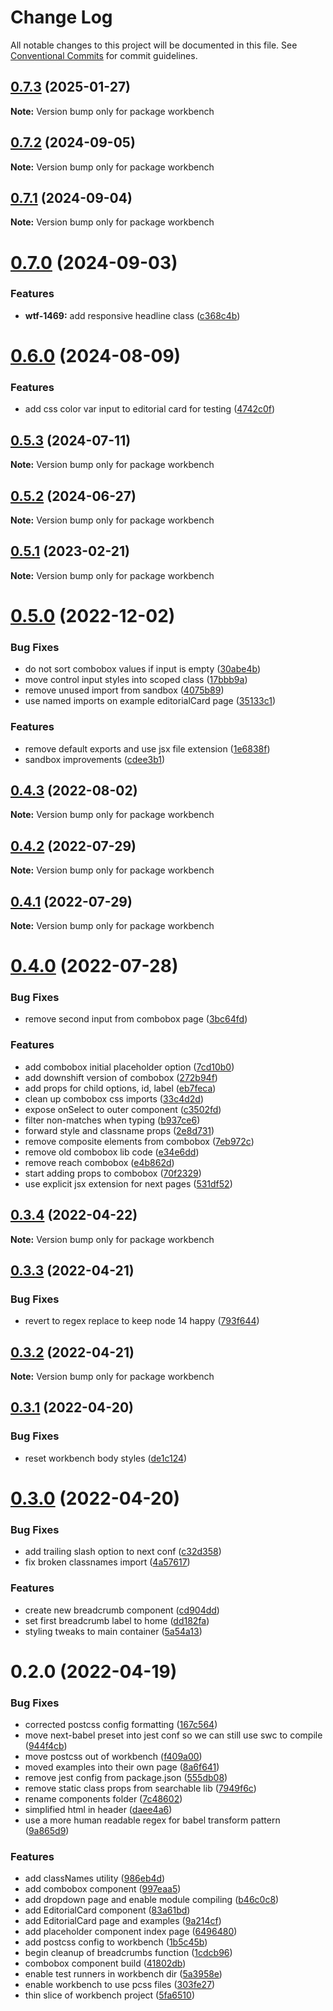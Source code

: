 # Change Log

All notable changes to this project will be documented in this file.
See [Conventional Commits](https://conventionalcommits.org) for commit guidelines.

## [0.7.3](https://github.com/coopdigital/coop-frontend/compare/workbench@0.7.2...workbench@0.7.3) (2025-01-27)

**Note:** Version bump only for package workbench





## [0.7.2](https://github.com/coopdigital/coop-frontend/compare/workbench@0.7.1...workbench@0.7.2) (2024-09-05)

**Note:** Version bump only for package workbench





## [0.7.1](https://github.com/coopdigital/coop-frontend/compare/workbench@0.7.0...workbench@0.7.1) (2024-09-04)

**Note:** Version bump only for package workbench





# [0.7.0](https://github.com/coopdigital/coop-frontend/compare/workbench@0.6.0...workbench@0.7.0) (2024-09-03)


### Features

* **wtf-1469:** add responsive headline class ([c368c4b](https://github.com/coopdigital/coop-frontend/commit/c368c4b5785395321d6b1b254d74c5c7cf3f0d6a))





# [0.6.0](https://github.com/coopdigital/coop-frontend/compare/workbench@0.5.3...workbench@0.6.0) (2024-08-09)


### Features

* add css color var input to editorial card for testing ([4742c0f](https://github.com/coopdigital/coop-frontend/commit/4742c0f14c7da8fe4c33588e5c9850bc0de2f628))





## [0.5.3](https://github.com/coopdigital/coop-frontend/compare/workbench@0.5.2...workbench@0.5.3) (2024-07-11)

**Note:** Version bump only for package workbench





## [0.5.2](https://github.com/coopdigital/coop-frontend/compare/workbench@0.5.1...workbench@0.5.2) (2024-06-27)

**Note:** Version bump only for package workbench





## [0.5.1](https://github.com/coopdigital/coop-frontend/compare/workbench@0.5.0...workbench@0.5.1) (2023-02-21)

**Note:** Version bump only for package workbench





# [0.5.0](https://github.com/coopdigital/coop-frontend/compare/workbench@0.4.3...workbench@0.5.0) (2022-12-02)


### Bug Fixes

* do not sort combobox values if input is empty ([30abe4b](https://github.com/coopdigital/coop-frontend/commit/30abe4b09b216040ac3862c5a99be2d2a682c536))
* move control input styles into scoped class ([17bbb9a](https://github.com/coopdigital/coop-frontend/commit/17bbb9a1eeb3523aebee621739225237d3607bcc))
* remove unused import from sandbox ([4075b89](https://github.com/coopdigital/coop-frontend/commit/4075b89ec4e9e2d62813e14450906bff9180a8f2))
* use named imports on example editorialCard page ([35133c1](https://github.com/coopdigital/coop-frontend/commit/35133c15bf8f790a76798ce26d181a02986cee91))


### Features

* remove default exports and use jsx file extension ([1e6838f](https://github.com/coopdigital/coop-frontend/commit/1e6838fcc1ae74079b66d04094f5ad4d40794e7c))
* sandbox improvements ([cdee3b1](https://github.com/coopdigital/coop-frontend/commit/cdee3b1a0770d7b942003fe2599540d1aeb62fe2))





## [0.4.3](https://github.com/coopdigital/coop-frontend/compare/workbench@0.4.2...workbench@0.4.3) (2022-08-02)

**Note:** Version bump only for package workbench





## [0.4.2](https://github.com/coopdigital/coop-frontend/compare/workbench@0.4.1...workbench@0.4.2) (2022-07-29)

**Note:** Version bump only for package workbench





## [0.4.1](https://github.com/coopdigital/coop-frontend/compare/workbench@0.4.0...workbench@0.4.1) (2022-07-29)

**Note:** Version bump only for package workbench





# [0.4.0](https://github.com/coopdigital/coop-frontend/compare/workbench@0.3.4...workbench@0.4.0) (2022-07-28)


### Bug Fixes

* remove second input from combobox page ([3bc64fd](https://github.com/coopdigital/coop-frontend/commit/3bc64fd1baa1878d00685e3567159455a10472ca))


### Features

* add combobox initial placeholder option ([7cd10b0](https://github.com/coopdigital/coop-frontend/commit/7cd10b0ab91469e7a3af74880761b67e4fb144fa))
* add downshift version of combobox ([272b94f](https://github.com/coopdigital/coop-frontend/commit/272b94f2a2ffbaa609089ed94575874019604d70))
* add props for child options, id, label ([eb7feca](https://github.com/coopdigital/coop-frontend/commit/eb7feca682e237513b774ce0855c3ada174cf3d1))
* clean up combobox css imports ([33c4d2d](https://github.com/coopdigital/coop-frontend/commit/33c4d2d65799d44db0573df081f261c4927bcc83))
* expose onSelect to outer component ([c3502fd](https://github.com/coopdigital/coop-frontend/commit/c3502fd0e057fa9a45fd0bcc92be34265fae4ad8))
* filter non-matches when typing ([b937ce6](https://github.com/coopdigital/coop-frontend/commit/b937ce6f219e86630c41bfe2f3e9b3c2e5de2350))
* forward style and classname props ([2e8d731](https://github.com/coopdigital/coop-frontend/commit/2e8d7318f3d59418b39045a973e188885964bd93))
* remove composite elements from combobox ([7eb972c](https://github.com/coopdigital/coop-frontend/commit/7eb972c8087edd104f8bd3165fef95e4bf0be7ce))
* remove old combobox lib code ([e34e6dd](https://github.com/coopdigital/coop-frontend/commit/e34e6dd817596efa5fbecbac8c09a4a6aea446b4))
* remove reach combobox ([e4b862d](https://github.com/coopdigital/coop-frontend/commit/e4b862d7c993c914621fdaca899cb19904728832))
* start adding props to combobox ([70f2329](https://github.com/coopdigital/coop-frontend/commit/70f2329e032340f124a11bdb3e13846a4300fc5b))
* use explicit jsx extension for next pages ([531df52](https://github.com/coopdigital/coop-frontend/commit/531df5222528252b7e925780ecdfa5b86e46285f))





## [0.3.4](https://github.com/coopdigital/coop-frontend/compare/workbench@0.3.3...workbench@0.3.4) (2022-04-22)

**Note:** Version bump only for package workbench





## [0.3.3](https://github.com/coopdigital/coop-frontend/compare/workbench@0.3.2...workbench@0.3.3) (2022-04-21)


### Bug Fixes

* revert to regex replace to keep node 14 happy ([793f644](https://github.com/coopdigital/coop-frontend/commit/793f644d290069652b8be727f794daafea7b9be2))





## [0.3.2](https://github.com/coopdigital/coop-frontend/compare/workbench@0.3.1...workbench@0.3.2) (2022-04-21)

**Note:** Version bump only for package workbench





## [0.3.1](https://github.com/coopdigital/coop-frontend/compare/workbench@0.3.0...workbench@0.3.1) (2022-04-20)


### Bug Fixes

* reset workbench body styles ([de1c124](https://github.com/coopdigital/coop-frontend/commit/de1c12424a44b5b9d769b9d114a7893e4445d931))





# [0.3.0](https://github.com/coopdigital/coop-frontend/compare/workbench@0.2.0...workbench@0.3.0) (2022-04-20)


### Bug Fixes

* add trailing slash option to next conf ([c32d358](https://github.com/coopdigital/coop-frontend/commit/c32d358e8fb0c1b8e41ba1239c62e04d6d5ff7c3))
* fix broken classnames import ([4a57617](https://github.com/coopdigital/coop-frontend/commit/4a576179b98e2584ee1f473eae0c694c2d4bc3ee))


### Features

* create new breadcrumb component ([cd904dd](https://github.com/coopdigital/coop-frontend/commit/cd904ddec6d8ba52cb1d0097230b98c32cf1fde5))
* set first breadcrumb label to home ([dd182fa](https://github.com/coopdigital/coop-frontend/commit/dd182fa95a307715dfab547d0e114310529f75b1))
* styling tweaks to main container ([5a54a13](https://github.com/coopdigital/coop-frontend/commit/5a54a13c70cc889b793cb06c098e132f899aad07))





# 0.2.0 (2022-04-19)


### Bug Fixes

* corrected postcss config formatting ([167c564](https://github.com/coopdigital/coop-frontend/commit/167c56482966761ef4eb7088754edbbdddbb88e0))
* move next-babel preset into jest conf so we can still use swc to compile ([944f4cb](https://github.com/coopdigital/coop-frontend/commit/944f4cb65bc48781358ca63f7c3ca848f4171d7e))
* move postcss out of workbench ([f409a00](https://github.com/coopdigital/coop-frontend/commit/f409a003110f5ba916b8d32203b48deb00255d33))
* moved examples into their own page ([8a6f641](https://github.com/coopdigital/coop-frontend/commit/8a6f641e46abd818e68553dad4a1fc1d16b7a7ba))
* remove jest config from package.json ([555db08](https://github.com/coopdigital/coop-frontend/commit/555db08ebbf83dde4a21422b65b95b754a9877c3))
* remove static class props from searchable lib ([7949f6c](https://github.com/coopdigital/coop-frontend/commit/7949f6c65407124347ec8c9679aff754dba35cab))
* rename components folder ([7c48602](https://github.com/coopdigital/coop-frontend/commit/7c4860258277505bdb86815e2723448043b073f6))
* simplified html in header ([daee4a6](https://github.com/coopdigital/coop-frontend/commit/daee4a62fc5ee0fea844265a4dbb9e2e550f8233))
* use a more human readable regex for babel transform pattern ([9a865d9](https://github.com/coopdigital/coop-frontend/commit/9a865d943289417cc08b23ddf39ddf23b94fd7e4))


### Features

* add classNames utility ([986eb4d](https://github.com/coopdigital/coop-frontend/commit/986eb4db71e3a82d7e41c5572e51cb2d236a9168))
* add combobox component ([997eaa5](https://github.com/coopdigital/coop-frontend/commit/997eaa5544a0aae2fbcc48e33a7357d8358094ba))
* add dropdown page and enable module compiling ([b46c0c8](https://github.com/coopdigital/coop-frontend/commit/b46c0c8bbb908f1cac6283395ef4994dabc21b35))
* add EditorialCard component ([83a61bd](https://github.com/coopdigital/coop-frontend/commit/83a61bd54eeb854e3190e40d77101a3c40ee984c))
* add EditorialCard page and examples ([9a214cf](https://github.com/coopdigital/coop-frontend/commit/9a214cf2fb83dfc640e8b73a7841c4f669fe1d63))
* add placeholder component index page ([6496480](https://github.com/coopdigital/coop-frontend/commit/6496480f8b5c67802bda4a7aee42ee31cf217a4e))
* add postcss config to workbench ([1b5c45b](https://github.com/coopdigital/coop-frontend/commit/1b5c45bfa85ed30c3802b6feb023eea6cc2d75f4))
* begin cleanup of breadcrumbs function ([1cdcb96](https://github.com/coopdigital/coop-frontend/commit/1cdcb96375e615496f53778a291dca8f0cea5ef7))
* combobox component build ([41802db](https://github.com/coopdigital/coop-frontend/commit/41802db5e4f53f6d488c74ac3367d1e6796caab1))
* enable test runners in workbench dir ([5a3958e](https://github.com/coopdigital/coop-frontend/commit/5a3958e356bf05fa6041748cc9febffc21a1a2f6))
* enable workbench to use pcss files ([303fe27](https://github.com/coopdigital/coop-frontend/commit/303fe27761bf97a651015ea0f772da85d52f3bc0))
* thin slice of workbench project ([5fa6510](https://github.com/coopdigital/coop-frontend/commit/5fa6510f5e7ab59fead041c1db0d21aee4912845))
